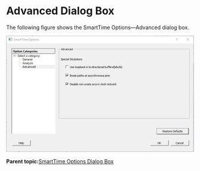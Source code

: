 # Advanced Dialog Box

The following figure shows the SmartTime Options—Advanced dialog box.

![???](GUID-965D1529-FD20-4C46-8B07-BB92AF62C606-low.jpg "SmartTime Options—Advanced Dialog Box")

**Parent topic:**[SmartTime Options Dialog Box](GUID-0E342BFD-075D-492F-9087-E125B356879B.md)

